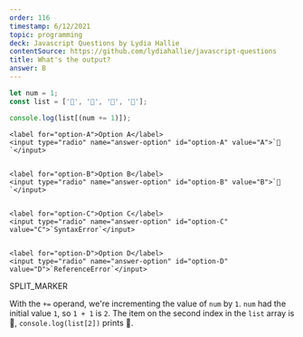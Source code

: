 ```yaml
---
order: 116
timestamp: 6/12/2021
topic: programming
deck: Javascript Questions by Lydia Hallie
contentSource: https://github.com/lydiahallie/javascript-questions
title: What's the output?
answer: B
---
```


  

```javascript
let num = 1;
const list = ['🥳', '🤠', '🥰', '🤪'];

console.log(list[(num += 1)]);
```


    <label for="option-A">Option A</label>
    <input type="radio" name="answer-option" id="option-A" value="A">`🤠`</input>
    

    <label for="option-B">Option B</label>
    <input type="radio" name="answer-option" id="option-B" value="B">`🥰`</input>
    

    <label for="option-C">Option C</label>
    <input type="radio" name="answer-option" id="option-C" value="C">`SyntaxError`</input>
    

    <label for="option-D">Option D</label>
    <input type="radio" name="answer-option" id="option-D" value="D">`ReferenceError`</input>
    




SPLIT_MARKER

With the `+=` operand, we're incrementing the value of `num` by `1`. `num` had the initial value `1`, so `1 + 1` is `2`. The item on the second index in the `list` array is 🥰, `console.log(list[2])` prints 🥰.



